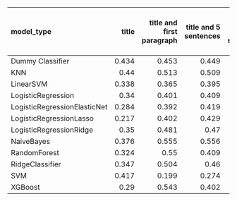 | model_type                   |   title |   title and first paragraph |   title and 5 sentences |   title and 10 sentences |   title and first sentence each paragraph | raw text   |
|:-----------------------------|--------:|----------------------------:|------------------------:|-------------------------:|------------------------------------------:|:-----------|
| Dummy Classifier             |   0.434 |                       0.453 |                   0.449 |                    0.423 |                                     0.474 | 0.443      |
| KNN                          |   0.44  |                       0.513 |                   0.509 |                    0.518 |                                     0.443 | 0.407      |
| LinearSVM                    |   0.338 |                       0.365 |                   0.395 |                    0.382 |                                     0.426 | 0.459      |
| LogisticRegression           |   0.34  |                       0.401 |                   0.409 |                    0.413 |                                     0.441 | 0.466      |
| LogisticRegressionElasticNet |   0.284 |                       0.392 |                   0.419 |                    0.397 |                                     0.431 | 0.491      |
| LogisticRegressionLasso      |   0.217 |                       0.402 |                   0.429 |                    0.389 |                                     0.467 | 0.521      |
| LogisticRegressionRidge      |   0.35  |                       0.481 |                   0.47  |                    0.437 |                                     0.461 | 0.449      |
| NaiveBayes                   |   0.376 |                       0.555 |                   0.556 |                    0.572 |                                     0.551 | **0.585**  |
| RandomForest                 |   0.324 |                       0.55  |                   0.409 |                    0.405 |                                     0.418 | 0.436      |
| RidgeClassifier              |   0.347 |                       0.504 |                   0.46  |                    0.436 |                                     0.451 | 0.457      |
| SVM                          |   0.417 |                       0.199 |                   0.274 |                    0.359 |                                     0.32  | 0.424      |
| XGBoost                      |   0.29  |                       0.543 |                   0.402 |                    0.395 |                                     0.442 | 0.501      |